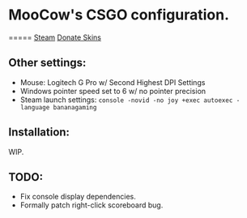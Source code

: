# MooCow's CSGO configuration.
=====
[Steam](http://steamcommunity.com/id/MooCow126)
[Donate Skins](https://steamcommunity.com/tradeoffer/new/?partner=335955024&token=7MhQAjB6)

## Other settings:
* Mouse: Logitech G Pro w/ Second Highest DPI Settings
* Windows pointer speed set to 6 w/ no pointer precision
* Steam launch settings: `console -novid -no joy +exec autoexec -language bananagaming`

## Installation:
WIP.

## TODO:
* Fix console display dependencies.
* Formally patch right-click scoreboard bug.
